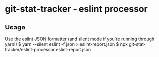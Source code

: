 # git-stat-tracker - eslint processor

## Usage

Use the eslint JSON formatter (and silent mode if you're running through yarn!)
$ yarn --silent eslint -f json > eslint-report.json
$ npx git-stat-tracker/eslint-processor eslint-report.json
